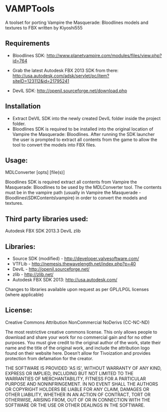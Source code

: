 VAMPTools
=============

A toolset for porting Vampire the Masquerade: Bloodlines models and textures to FBX written by Kiyoshi555

Requirements
-----------------------------------------------
- Bloodlines SDK:
http://www.planetvampire.com/modules/files/view.php?id=764

- Grab the latest Autodesk FBX 2013 SDK from there:
http://usa.autodesk.com/adsk/servlet/pc/item?siteID=123112&id=21795241

- DevIL SDK:
http://openil.sourceforge.net/download.php

Installation
----------------------------------------

- Extract DeVIL SDK into the newly created DevIL folder inside the project folder.
- Bloodlines SDK is required to be installed into the original location of Vampire the Masquerade: Bloodlines. After running the SDK launcher the user is prompted to extract all contents from the game to allow the tool to convert the models into FBX files.

Usage:
-----------------------------------------
MDLConverter [opts] [file(s)]

Bloodlines SDK is required extract all contents from Vampire the Masquerade: Bloodlines to be used by the MDLConverter tool. The contents must be in the vampire path (usually in Vampire the Masquerade - Bloodlines\SDKContents\vampire) in order to convert the models and textures. 

Third party libraries used:
----------------------------
Autodesk FBX SDK 2013.3
DevIL
zlib


Libraries:
----------------------------
- Source SDK (modified) - http://developer.valvesoftware.com/
- VTFLib - http://nemesis.thewavelength.net/index.php?p=40 
- DevIL - http://openil.sourceforge.net/
- zlib - http://zlib.net/ 
- Autodesk FBX SDK 2013: http://usa.autodesk.com/

Changes to libraries available upon request as per GPL/LPGL licenses (where applicable)

License:
----------------------------
Creative Commons Attribution NonCommercial NoDerivs (CC-NC-ND)

The most restrictive creative commons license. This only allows people to download and share your work for no commercial gain and for no other purposes. You must give credit to the original author of the work, state their name and the title of the original work, and include the attribution logo found on their website here. Doesn’t allow for Tivoization and provides protection from defamation for the creator.

THE SOFTWARE IS PROVIDED 'AS IS', WITHOUT WARRANTY OF ANY KIND, EXPRESS OR IMPLIED, INCLUDING BUT NOT LIMITED TO THE WARRANTIES OF MERCHANTABILITY, FITNESS FOR A PARTICULAR PURPOSE AND NONINFRINGEMENT. IN NO EVENT SHALL THE AUTHORS OR COPYRIGHT HOLDERS BE LIABLE FOR ANY CLAIM, DAMAGES OR OTHER LIABILITY, WHETHER IN AN ACTION OF CONTRACT, TORT OR OTHERWISE, ARISING FROM, OUT OF OR IN CONNECTION WITH THE SOFTWARE OR THE USE OR OTHER DEALINGS IN THE SOFTWARE.
